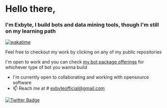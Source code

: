# Hello there,
### I'm Exbyte, I build bots and data mining tools, though I'm still on my learning path

[![wakatime](https://wakatime.com/badge/github/Exbyte112/Exbyte112.svg)](https://wakatime.com/badge/github/Exbyte112/Exbyte112)

Feel free to checkout my work by clicking on any of my public repositories

I'm open to work and you can check [my bot package offerings](https://www.upwork.com/services/product/development-it-a-fully-functional-bot-in-the-shortest-possible-time-1601269426500993024) for whichever type of bot you wanna build

- I'm currently open to collaborating and working with opensource software
- 📫 Reach me at # exbyteofficial@gmail.com
 
[![Twitter Badge](https://badgen.net/badge/icon/twitter?icon=twitter&label)](https://twitter.com/exbyte_dev)

<!---
Exbyte112/Exbyte112 is a ✨ special ✨ repository because its `README.md` (this file) appears on your GitHub profile.
You can click the Preview link to take a look at your changes.
--->
